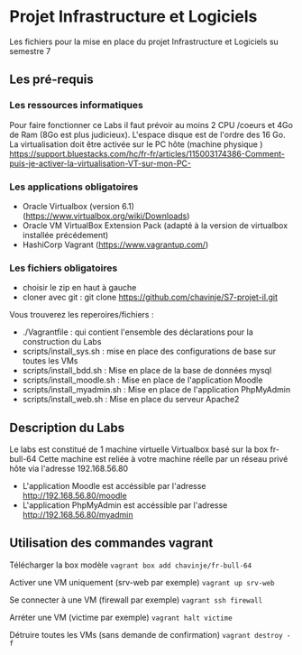 # Projet Infrastructure et Logiciels

Les fichiers pour la mise en place du projet Infrastructure et Logiciels su semestre 7

## Les pré-requis

### Les ressources informatiques

Pour faire fonctionner ce Labs il faut prévoir au moins 2 CPU /coeurs et 4Go de Ram (8Go est plus judicieux). L'espace disque est de l'ordre des 16 Go.
La virtualisation doit être activée sur le PC hôte (machine physique ) 
https://support.bluestacks.com/hc/fr-fr/articles/115003174386-Comment-puis-je-activer-la-virtualisation-VT-sur-mon-PC-

### Les applications obligatoires

* Oracle Virtualbox (version 6.1) (<https://www.virtualbox.org/wiki/Downloads>)
* Oracle VM VirtualBox Extension Pack (adapté à la version de virtualbox installée précédement)
* HashiCorp Vagrant (<https://www.vagrantup.com/>)

### Les fichiers obligatoires

* choisir le zip en haut à gauche
* cloner avec git : git clone https://github.com/chavinje/S7-projet-il.git

Vous trouverez les reperoires/fichiers :

* ./Vagrantfile : qui contient l'ensemble des déclarations pour la construction du Labs
* scripts/install_sys.sh : mise en place des configurations de base sur toutes les VMs
* scripts/install_bdd.sh : Mise en place de la base de données mysql 
* scripts/install_moodle.sh : Mise en place de l'application Moodle 
* scripts/install_myadmin.sh : Mise en place de l'application PhpMyAdmin 
* scripts/install_web.sh : Mise en place du serveur Apache2 


## Description du Labs

Le labs est constitué de 1 machine virtuelle Virtualbox basé sur la box fr-bull-64
Cette machine est reliée à votre machine réelle par un réseau privé hôte via l'adresse 192.168.56.80

* L'application Moodle est accéssible par l'adresse http://192.168.56.80/moodle
* L'application PhpMyAdmin est accéssible par l'adresse http://192.168.56.80/myadmin

## Utilisation des commandes vagrant

Télécharger la box modèle
    ```vagrant box add chavinje/fr-bull-64```

Activer une VM uniquement (srv-web par exemple)
    ```vagrant up srv-web```

Se connecter à une VM (firewall par exemple)
    ```vagrant ssh firewall```

Arréter une VM (victime par exemple)
    ```vagrant halt victime```

Détruire toutes les VMs (sans demande de confirmation)
    ```vagrant destroy -f```
